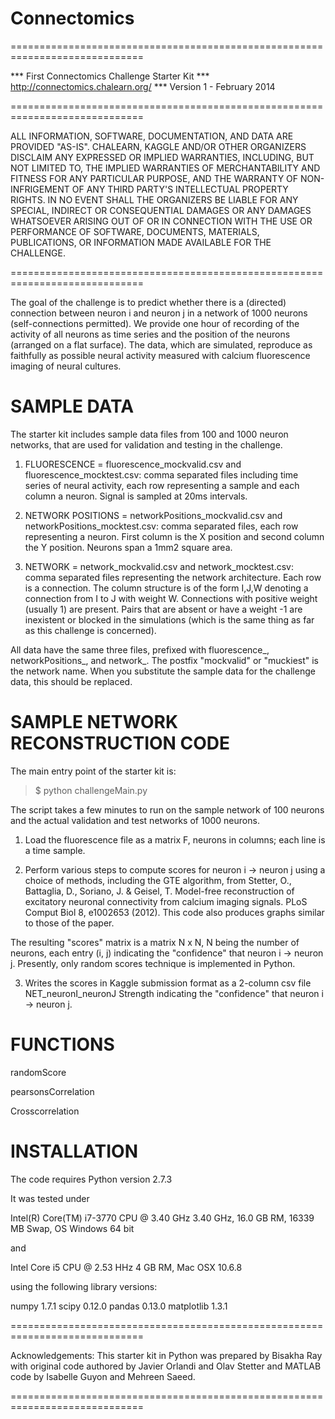 Connectomics
============
=============================================================================

*** First Connectomics Challenge Starter Kit
*** http://connectomics.chalearn.org/
*** Version 1 - February 2014

=============================================================================

ALL INFORMATION, SOFTWARE, DOCUMENTATION, AND DATA ARE PROVIDED "AS-IS". CHALEARN, KAGGLE AND/OR OTHER ORGANIZERS DISCLAIM ANY EXPRESSED OR IMPLIED WARRANTIES, INCLUDING, BUT NOT LIMITED TO, THE IMPLIED WARRANTIES OF MERCHANTABILITY AND FITNESS FOR ANY PARTICULAR PURPOSE, AND THE WARRANTY OF NON-INFRIGEMENT OF ANY THIRD PARTY'S INTELLECTUAL PROPERTY RIGHTS. IN NO EVENT SHALL THE ORGANIZERS BE LIABLE FOR ANY SPECIAL, INDIRECT OR CONSEQUENTIAL DAMAGES OR ANY DAMAGES WHATSOEVER ARISING OUT OF OR IN CONNECTION WITH THE USE OR PERFORMANCE OF SOFTWARE, DOCUMENTS, MATERIALS, PUBLICATIONS, OR INFORMATION MADE AVAILABLE FOR THE CHALLENGE. 

=============================================================================

The goal of the challenge is to predict whether there is a (directed) connection between neuron i and neuron j in a network of 1000 neurons (self-connections permitted). We provide one hour of recording of the activity of all neurons as time series and the position of the neurons (arranged on a flat surface). The data, which are simulated, reproduce as faithfully as possible neural activity measured with calcium fluorescence imaging of neural cultures.

SAMPLE DATA
===========
The starter kit includes sample data files from 100 and 1000 neuron networks, that are used for validation and testing in the challenge.

1) FLUORESCENCE = fluorescence_mockvalid.csv and fluorescence_mocktest.csv: comma separated files including time series of neural activity, each row representing a sample and each column a neuron. Signal is sampled at 20ms intervals.

2) NETWORK POSITIONS = networkPositions_mockvalid.csv and networkPositions_mocktest.csv: comma separated files, each row representing a neuron. First column is the X position and second column the Y position. Neurons span a 1mm2 square area.

3) NETWORK = network_mockvalid.csv and network_mocktest.csv: comma separated files representing the network architecture. Each row is a connection. The column structure is of the form I,J,W denoting a connection from I to J with weight W. Connections with positive weight (usually 1) are present. Pairs that are absent or have a weight -1 are inexistent or blocked in the simulations (which is the same thing as far as this challenge is concerned).

All data have the same three files, prefixed with fluorescence_, networkPositions_, and network_. The postfix "mockvalid"  or "muckiest" is the network name. When you substitute the sample data for the challenge data, this should be replaced.

SAMPLE NETWORK RECONSTRUCTION CODE
==================================
The main entry point of the starter kit is:
> $ python challengeMain.py

The script takes a few minutes to run on the sample network of 100 neurons and the actual validation and test networks of 1000 neurons. 

1) Load the fluorescence file as a matrix F, neurons in columns; each line is a time sample.

2) Perform various steps to compute scores for neuron i -> neuron j using a choice of methods, including the GTE algorithm, from Stetter, O., Battaglia, D., Soriano, J. & Geisel, T. Model-free reconstruction of excitatory neuronal connectivity from calcium imaging signals. PLoS Comput Biol 8, e1002653 (2012). This code also produces graphs similar to those of the paper.

The resulting "scores" matrix is a matrix N x N, N being the number of neurons, each entry (i, j) indicating the "confidence" that neuron i -> neuron j. Presently, only random scores technique is implemented in Python.

3) Writes the scores in Kaggle submission format as a 2-column csv file
NET_neuronI_neuronJ Strength indicating the "confidence" that neuron i -> neuron j.


FUNCTIONS
=================================
randomScore

pearsonsCorrelation 

Crosscorrelation

INSTALLATION
============
The code requires Python version 2.7.3

It was tested under

Intel(R) Core(TM) i7-3770 CPU @ 3.40 GHz 3.40 GHz, 16.0 GB RM, 16339 MB Swap, OS Windows 64 bit

and

Intel Core i5 CPU @ 2.53 HHz 4 GB RM, Mac OSX 10.6.8

using the following library versions:

numpy 1.7.1 
scipy 0.12.0 
pandas 0.13.0 
matplotlib 1.3.1 




=============================================================================

Acknowledgements:
This starter kit in Python was prepared by Bisakha Ray with original code authored by Javier Orlandi and Olav Stetter and MATLAB code by Isabelle Guyon and Mehreen Saeed. 

=============================================================================
